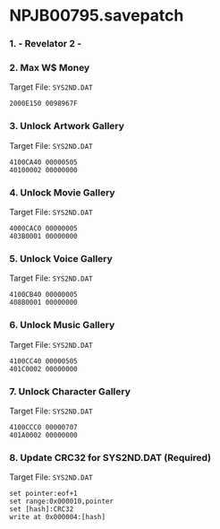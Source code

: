 # NPJB00795.savepatch

### 1. - Revelator 2 -
### 2. Max W$ Money

Target File: `SYS2ND.DAT`

```
2000E150 0098967F
```

### 3. Unlock Artwork Gallery

Target File: `SYS2ND.DAT`

```
4100CA40 00000505
40100002 00000000
```

### 4. Unlock Movie Gallery

Target File: `SYS2ND.DAT`

```
4000CAC0 00000005
403B0001 00000000
```

### 5. Unlock Voice Gallery

Target File: `SYS2ND.DAT`

```
4100CB40 00000005
408B0001 00000000
```

### 6. Unlock Music Gallery

Target File: `SYS2ND.DAT`

```
4100CC40 00000505
401C0002 00000000
```

### 7. Unlock Character Gallery

Target File: `SYS2ND.DAT`

```
4100CCC0 00000707
401A0002 00000000
```

### 8. Update CRC32 for SYS2ND.DAT (Required)

Target File: `SYS2ND.DAT`

```
set pointer:eof+1
set range:0x000010,pointer
set [hash]:CRC32
write at 0x000004:[hash]
```

